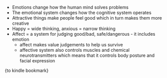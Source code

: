 - Emotions change how the human mind solves problems
- The emotional system changes how the cognitive system operates
- Attractive things make people feel good which in turn makes them more creative
- Happy = wide thinking, anxious = narrow thinking
- Affect = a system for judging good/bad, safe/dangerous - it includes emotion
    - affect makes value judgements to help us survive
    - affective system also controls muscles and chemical neurotransmitters
      which means that it controls body posture and facial expression

{to kindle bookmark}
